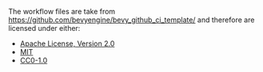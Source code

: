 The workflow files are take from  https://github.com/bevyengine/bevy_github_ci_template/
and therefore are licensed under either:

* [Apache License, Version 2.0](./LICENSE-Apache-2.0)
* [MIT](./LICENSE-MIT)
* [CC0-1.0](./LICENSE-CC0-1.0)
